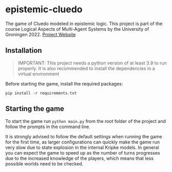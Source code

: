# epistemic-cluedo

The game of Cluedo modeled in epistemic logic. This project is part of the course Logical Aspects of Multi-Agent Systems by the University of Groningen 2022. [Project Website](https://lsickert.github.io/epistemic-cluedo/)

## Installation

> IMPORTANT: This project needs a python version of at least 3.9 to run properly. It is also recommended to install the dependencies in a virtual environment

Before starting the game, install the required packages:

```
pip install -r requirements.txt
```

## Starting the game

To start the game run `python main.py` from the root folder of the project and follow the prompts in the command line.

It is strongly advised to follow the default settings when running the game for the first time, as larger configurations can quickly make the game run very slow due to state explosion in the internal Kripke models. In general you can expect the game to speed up as the number of turns progresses due to the increased knowledge of the players, which means that less possible worlds need to be checked.

